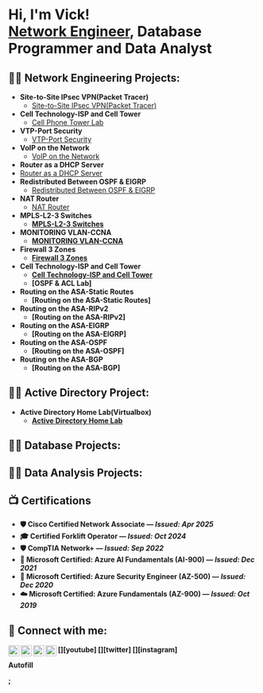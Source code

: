 <h1>Hi, I'm Vick! <br/><a href="https://github.com/Vick-Chirchir">Network Engineer</a>, <a>Database Programmer and Data Analyst</a>

<h2>👨‍💻 Network Engineering Projects:</h2>

- <b> Site-to-Site IPsec VPN(Packet Tracer)</b>
  - [Site-to-Site IPsec VPN(Packet Tracer)](https://github.com/Vick-Chirchir/Site-to-Site-IPsec-VPN)
- <b>Cell Technology-ISP and Cell Tower</b>
   - [Cell Phone Tower Lab](https://github.com/Vick-Chirchir/Cell-Phone-Tower-Lab)
- <b>VTP-Port Security</b>
  - [VTP-Port Security](https://github.com/Vick-Chirchir/VTP-Port-Security) 
- <b>VoIP on the Network</b>
  - [VoIP on the Network](https://github.com/Vick-Chirchir/VoIP-on-the-Network)
 - <b>Router as a DHCP Server</b>
  - [Router as a DHCP Server](https://github.com/Vick-Chirchir/Router-as-a-DHCP-Server)
- <b>Redistributed Between OSPF & EIGRP</b>
   - [Redistributed Between OSPF & EIGRP](https://github.com/Vick-Chirchir/Redistributed-Between-OSPF-EIGRP)
- <b>NAT Router</b>
   - [NAT Router](https://github.com/Vick-Chirchir/NAT-Router) <b>
- <b>MPLS-L2-3 Switches</b>
   - [MPLS-L2-3 Switches](https://github.com/Vick-Chirchir/MPLS-L2-3-Switches) 
- <b>MONITORING VLAN-CCNA</b>
   - [MONITORING VLAN-CCNA](https://github.com/Vick-Chirchir/MONITORING-VLAN-CCNA)
- <b>Firewall 3 Zones</b>
    - [Firewall 3 Zones](https://github.com/Vick-Chirchir/Firewall-3-Zones)  
- <b>Cell Technology-ISP and Cell Tower</b>
   - [Cell Technology-ISP and Cell Tower](https://github.com/Vick-Chirchir/Cell-Technology-ISP-and-Cell-Tower)
   - [OSPF & ACL Lab]
- <b>Routing on the ASA-Static Routes </b>
   - [Routing on the ASA-Static Routes]
 - <b>Routing on the ASA-RIPv2 </b>
   - [Routing on the ASA-RIPv2]
- <b>Routing on the ASA-EIGRP </b>
   - [Routing on the ASA-EIGRP]
- <b>Routing on the ASA-OSPF </b>
   - [Routing on the ASA-OSPF]
- <b>Routing on the ASA-BGP</b>
   - [Routing on the ASA-BGP]

<h2>👨‍💻 Active Directory Project:</h2>

- <b> Active Directory Home Lab(Virtualbox)</b>
  - [Active Directory Home Lab](https://github.com/Vick-Chirchir/Active-Directory-Home-Lab-VirtualBox-)
<h2>👨‍💻 Database Projects:</h2>
<h2>👨‍💻 Data Analysis Projects:</h2>


<h2>📺 Certifications </h2>

- 🛡️ Cisco Certified Network Associate — *Issued: Apr 2025*
- 🎓 Certified Forklift Operator — *Issued: Oct 2024*
- 🛡️ CompTIA Network+ — *Issued: Sep 2022*
- 🤖 Microsoft Certified: Azure AI Fundamentals (AI-900) — *Issued: Dec 2021*
- 🔐 Microsoft Certified: Azure Security Engineer (AZ-500) — *Issued: Dec 2020*
- ☁️ Microsoft Certified: Azure Fundamentals (AZ-900) — *Issued: Oct 2019*



<h2> 🤳 Connect with me:</h2>

[<img align="left" alt="JoshMadakor | YouTube" width="22px" src="https://cdn.jsdelivr.net/npm/simple-icons@v3/icons/youtube.svg" />][youtube]
[<img align="left" alt="JoshMadakor | Twitter" width="22px" src="https://cdn.jsdelivr.net/npm/simple-icons@v3/icons/twitter.svg" />][twitter]
[<img align="left" alt="JoshMadakor | LinkedIn" width="22px" src="https://cdn.jsdelivr.net/npm/simple-icons@v3/icons/linkedin.svg" />][linkedin]
[<img align="left" alt="JoshMadakor | Instagram" width="22px" src="https://cdn.jsdelivr.net/npm/simple-icons@v3/icons/instagram.svg" />][instagram]


[linkedin]: https://www.linkedin.com/in/victor-chirchir-134326107/
<!--
[twitter]: https://twitter.com/joshmadakor
[youtube]: https://www.youtube.com/c/joshmadakor
[instagram]: https://www.instagram.com/joshmadakor/
-->

<!--
**joshmadakor1/joshmadakor1** is a ✨ _special_ ✨ repository because its `README.md` (this file) appears on your GitHub profile.

Here are some ideas to get you started:

- 🔭 I’m currently working on ...
- 🌱 I’m currently learning ...
- 👯 I’m looking to collaborate on ...
- 🤔 I’m looking for help with ...
- 💬 Ask me about ...
- 📫 How to reach me: ...
- 😄 Pronouns: ...
- ⚡ Fun fact: ...
-->
Autofill

;

